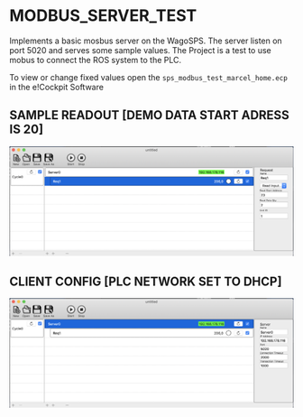 
# MODBUS_SERVER_TEST

Implements a basic mosbus server on the WagoSPS.
The server listen on port 5020 and serves some sample values.
The Project is a test to use mobus to connect the ROS system to the PLC.

To view or change fixed values open the `sps_modbus_test_marcel_home.ecp` in the e!Cockpit Software

## SAMPLE READOUT [DEMO DATA START ADRESS IS 20]
![Gopher image](/documenation/pictures/wago_sps_software/modbus_server_test_1.png)

## CLIENT CONFIG [PLC NETWORK SET TO DHCP]
![Gopher image](/documenation/pictures/wago_sps_software/modbus_server_test_0.png)
